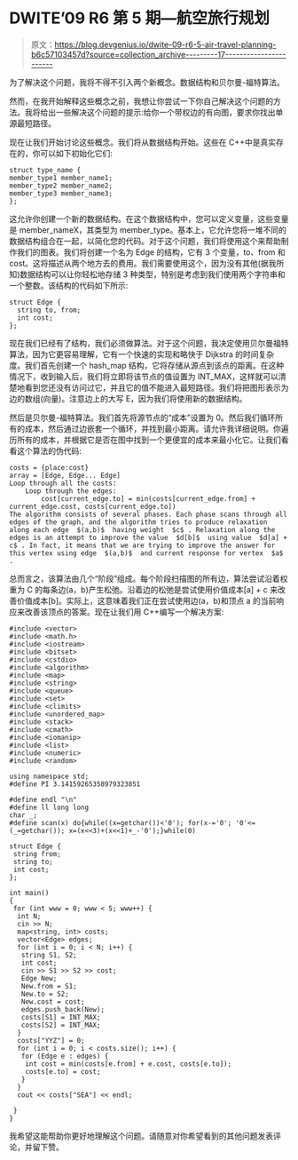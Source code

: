 # DWITE’09 R6 第 5 期—航空旅行规划

> 原文：<https://blog.devgenius.io/dwite-09-r6-5-air-travel-planning-b6c57103457d?source=collection_archive---------17----------------------->

为了解决这个问题，我将不得不引入两个新概念。数据结构和贝尔曼-福特算法。

然而，在我开始解释这些概念之前，我想让你尝试一下你自己解决这个问题的方法。我将给出一些解决这个问题的提示:给你一个带权边的有向图，要求你找出单源最短路径。

现在让我们开始讨论这些概念。我们将从数据结构开始。这些在 C++中是真实存在的，你可以如下初始化它们:

```
struct type_name {
member_type1 member_name1;
member_type2 member_name2;
member_type3 member_name3;
};
```

这允许你创建一个新的数据结构。在这个数据结构中，您可以定义变量，这些变量是 member_nameX，其类型为 member_type。基本上，它允许您将一堆不同的数据结构组合在一起，以简化您的代码。对于这个问题，我们将使用这个来帮助制作我们的图表。我们将创建一个名为 Edge 的结构，它有 3 个变量，to、from 和 cost。这将描述从两个地方去的费用。我们需要使用这个，因为没有其他(据我所知)数据结构可以让你轻松地存储 3 种类型，特别是考虑到我们使用两个字符串和一个整数。该结构的代码如下所示:

```
struct Edge {
  string to, from;
  int cost;
};
```

现在我们已经有了结构，我们必须做算法。对于这个问题，我决定使用贝尔曼福特算法，因为它更容易理解，它有一个快速的实现和略快于 Dijkstra 的时间复杂度。我们首先创建一个 hash_map 结构，它将存储从源点到该点的距离。在这种情况下，收到输入后，我们将立即将该节点的值设置为 INT_MAX，这样就可以清楚地看到您还没有访问过它，并且它的值不能进入最短路径。我们将把图形表示为边的数组(向量)。注意边上的大写 E，因为我们将使用新的数据结构。

然后是贝尔曼-福特算法。我们首先将源节点的“成本”设置为 0。然后我们循环所有的成本，然后通过边嵌套一个循环，并找到最小距离。请允许我详细说明。你遍历所有的成本，并根据它是否在图中找到一个更便宜的成本来最小化它。让我们看看这个算法的伪代码:

```
costs = {place:cost}
array = [Edge, Edge... Edge]
Loop through all the costs:
    Loop through the edges:
        cost[current_edge.to] = min(costs[current_edge.from] + current_edge.cost, costs[current_edge.to])
The algorithm consists of several phases. Each phase scans through all edges of the graph, and the algorithm tries to produce relaxation along each edge  $(a,b)$  having weight  $c$ . Relaxation along the edges is an attempt to improve the value  $d[b]$  using value  $d[a] + c$ . In fact, it means that we are trying to improve the answer for this vertex using edge  $(a,b)$  and current response for vertex  $a$ .
```

总而言之，该算法由几个“阶段”组成。每个阶段扫描图的所有边，算法尝试沿着权重为 C 的每条边(a，b)产生松弛。沿着边的松弛是尝试使用价值成本[a] + c 来改善价值成本[b]。实际上，这意味着我们正在尝试使用边(a，b)和顶点 a 的当前响应来改善该顶点的答案。现在让我们用 C++编写一个解决方案:

```
#include <vector>
#include <math.h>
#include <iostream>
#include <bitset>
#include <cstdio>
#include <algorithm>
#include <map>
#include <string>
#include <queue>
#include <set>
#include <climits>
#include <unordered_map>
#include <stack>
#include <cmath>
#include <iomanip>
#include <list>
#include <numeric>
#include <random>

using namespace std;
#define PI 3.14159265358979323851

#define endl "\n"
#define ll long long
char _;
#define scan(x) do{while((x=getchar())<'0'); for(x-='0'; '0'<=(_=getchar()); x=(x<<3)+(x<<1)+_-'0');}while(0)

struct Edge {
 string from;
 string to;
 int cost;
};

int main()
{
 for (int www = 0; www < 5; www++) {
  int N;
  cin >> N;
  map<string, int> costs;
  vector<Edge> edges;
  for (int i = 0; i < N; i++) {
   string S1, S2;
   int cost;
   cin >> S1 >> S2 >> cost;
   Edge New;
   New.from = S1;
   New.to = S2;
   New.cost = cost;
   edges.push_back(New);
   costs[S1] = INT_MAX;
   costs[S2] = INT_MAX;
  }
  costs["YYZ"] = 0;
  for (int i = 0; i < costs.size(); i++) {
   for (Edge e : edges) {
    int cost = min(costs[e.from] + e.cost, costs[e.to]);
    costs[e.to] = cost;
   }
  }
  cout << costs["SEA"] << endl;

 }
}
```

我希望这能帮助你更好地理解这个问题。请随意对你希望看到的其他问题发表评论，并留下赞。